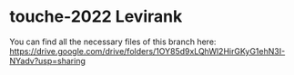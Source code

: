 # touche-2022 Levirank
You can find all the necessary files  of this branch here: https://drive.google.com/drive/folders/1OY85d9xLQhWl2HirGKyG1ehN3I-NYadv?usp=sharing
